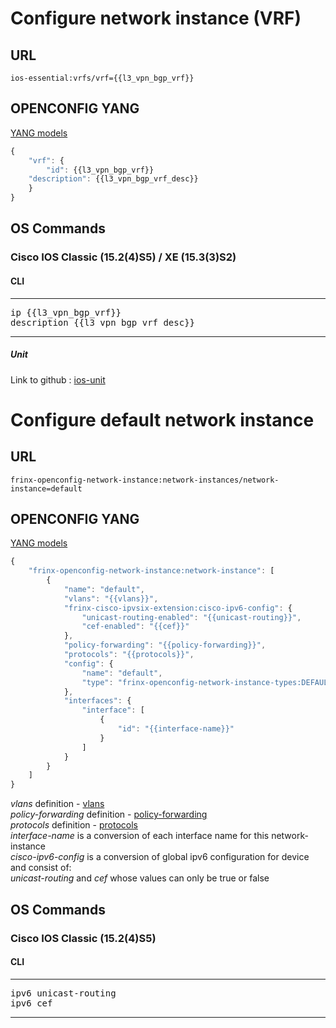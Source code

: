 # Configure network instance (VRF)

## URL

```
ios-essential:vrfs/vrf={{l3_vpn_bgp_vrf}}
```

## OPENCONFIG YANG

[YANG models](https://github.com/FRINXio/openconfig/tree/master/network-instance/src/main/yang)

```javascript
{
    "vrf": {
        "id": {{l3_vpn_bgp_vrf}}
	"description": {{l3_vpn_bgp_vrf_desc}}
    }
}
```

## OS Commands

### Cisco IOS Classic (15.2(4)S5) / XE (15.3(3)S2)

#### CLI

---
<pre>
ip {{l3_vpn_bgp_vrf}}
description {{l3_vpn_bgp_vrf_desc}}
</pre>
---

##### Unit

Link to github : [ios-unit](https://github.com/FRINXio/cli-units/tree/master/ios/essential)


# Configure default network instance

## URL

```
frinx-openconfig-network-instance:network-instances/network-instance=default
```

## OPENCONFIG YANG

[YANG models](https://github.com/FRINXio/openconfig/tree/master/network-instance/src/main/yang)

```javascript
{
    "frinx-openconfig-network-instance:network-instance": [
        {
            "name": "default",
            "vlans": "{{vlans}}",
            "frinx-cisco-ipvsix-extension:cisco-ipv6-config": {
                "unicast-routing-enabled": "{{unicast-routing}}",
                "cef-enabled": "{{cef}}"
            },
            "policy-forwarding": "{{policy-forwarding}}",
            "protocols": "{{protocols}}",
            "config": {
                "name": "default",
                "type": "frinx-openconfig-network-instance-types:DEFAULT_INSTANCE"
            },
            "interfaces": {
                "interface": [
                    {
                        "id": "{{interface-name}}"
                    }
                ]
            }
        }
    ]
}
```

*vlans* definition - [vlans](https://github.com/FRINXio/translation-units-docs/blob/master/Configuration%20datasets/network-instances/vlans/vlan.md)  
*policy-forwarding* definition - [policy-forwarding](https://github.com/FRINXio/translation-units-docs/blob/master/Configuration%20datasets/network-instances/policy-forwarding/pf_interfaces.md)  
*protocols* definition - [protocols](https://github.com/FRINXio/translation-units-docs/tree/master/Configuration%20datasets/network-instances/protocols)  
*interface-name* is a conversion of each interface name for this network-instance  
*cisco-ipv6-config* is a conversion of global ipv6 configuration for device and consist of:  
    *unicast-routing* and *cef* whose values can only be true or false 


## OS Commands

### Cisco IOS Classic (15.2(4)S5)

#### CLI

---
<pre>
ipv6 unicast-routing
ipv6 cef
</pre>
---

